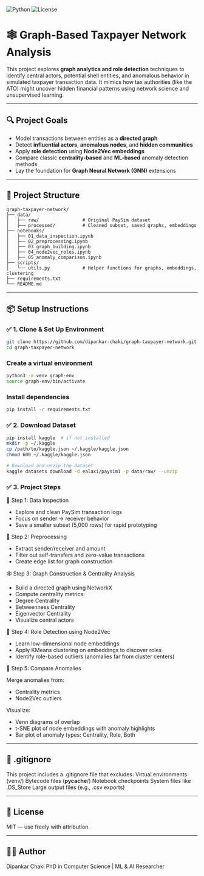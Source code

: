 ![Python](https://img.shields.io/badge/Python-3.11-blue)
![License](https://img.shields.io/badge/License-MIT-green)

# 🕸️ Graph-Based Taxpayer Network Analysis

This project explores **graph analytics and role detection** techniques to identify central actors, potential shell entities, and anomalous behavior in simulated taxpayer transaction data. It mimics how tax authorities (like the ATO) might uncover hidden financial patterns using network science and unsupervised learning.

---

## 🔍 Project Goals

- Model transactions between entities as a **directed graph**
- Detect **influential actors**, **anomalous nodes**, and **hidden communities**
- Apply **role detection** using **Node2Vec embeddings**
- Compare classic **centrality-based** and **ML-based** anomaly detection methods
- Lay the foundation for **Graph Neural Network (GNN)** extensions

---

## 🧱 Project Structure
```text
graph-taxpayer-network/
├── data/
│   ├── raw/                # Original PaySim dataset
│   ├── processed/          # Cleaned subset, saved graphs, embeddings
├── notebooks/
│   ├── 01_data_inspection.ipynb
│   ├── 02_preprocessing.ipynb
│   ├── 03_graph_building.ipynb
│   ├── 04_node2vec_roles.ipynb
│   ├── 05_anomaly_comparison.ipynb
├── scripts/
│   └── utils.py            # Helper functions for graphs, embeddings, clustering
├── requirements.txt
└── README.md
```
---

## 📦 Setup Instructions

### ✅ 1. Clone & Set Up Environment
```bash
git clone https://github.com/dipankar-chaki/graph-taxpayer-network.git
cd graph-taxpayer-network
```

### Create a virtual environment
```bash
python3 -m venv graph-env
source graph-env/bin/activate
```

### Install dependencies
```bash
pip install -r requirements.txt
```

### ✅ 2. Download Dataset
```bash
pip install kaggle  # if not installed
mkdir -p ~/.kaggle
cp /path/to/kaggle.json ~/.kaggle/kaggle.json
chmod 600 ~/.kaggle/kaggle.json

# Download and unzip the dataset
kaggle datasets download -d ealaxi/paysim1 -p data/raw/ --unzip
```

### ✅ 3. Project Steps
📁 Step 1: Data Inspection
- Explore and clean PaySim transaction logs
- Focus on sender → receiver behavior
- Save a smaller subset (5,000 rows) for rapid prototyping

🧹 Step 2: Preprocessing
- Extract sender/receiver and amount
- Filter out self-transfers and zero-value transactions
- Create edge list for graph construction

🕸️ Step 3: Graph Construction & Centrality Analysis
- Build a directed graph using NetworkX
- Compute centrality metrics:
- Degree Centrality
- Betweenness Centrality
- Eigenvector Centrality
- Visualize central actors

🧠 Step 4: Role Detection using Node2Vec
- Learn low-dimensional node embeddings
- Apply KMeans clustering on embeddings to discover roles
- Identify role-based outliers (anomalies far from cluster centers)

🧮 Step 5: Compare Anomalies

Merge anomalies from:
- Centrality metrics
- Node2Vec outliers

Visualize:
- Venn diagrams of overlap
- t-SNE plot of node embeddings with anomaly highlights
- Bar plot of anomaly types: Centrality, Role, Both

---

## 🙈 .gitignore
This project includes a .gitignore file that excludes:
Virtual environments (venv/)
Bytecode files (__pycache__/)
Notebook checkpoints
System files like .DS_Store
Large output files (e.g., .csv exports)

---

## 📄 License
MIT — use freely with attribution.

---

## 🙋‍♂️ Author
Dipankar Chaki
PhD in Computer Science | ML & AI Researcher